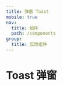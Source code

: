 ```yaml
---
title: 弹窗 Toast
mobile: true
nav:
  title: 组件
  path: /components
group:
  title: 反馈组件
---
```



# Toast 弹窗